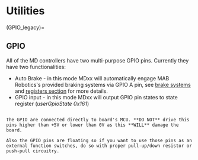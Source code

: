 # Utilities
(GPIO_legacy)=
## GPIO

All of the MD controllers have two multi-purpose GPIO pins. Currently they have two functionalities:

- Auto Brake - in this mode MDxx will automatically engage MAB Robotics's provided braking systems via GPIO A pin, see [brake systems](brake_systems_legacy) and [registers section](registers_legacy) for more details.
- GPIO input - in this mode MDxx will output GPIO pin states to state register (*userGpioState 0x161*)

```{important}

The GPIO are connected directly to board's MCU. **DO NOT** drive this pins higher than +5V or lower than 0V as this **WILL** damage the board.

Also the GPIO pins are floating so if you want to use those pins as an external function switches, do so with proper pull-up/down resistor or push-pull circuitry.

```